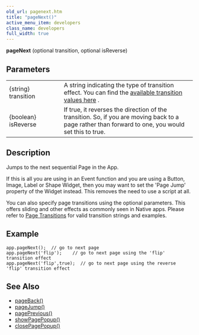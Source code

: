 ```yaml
---
old_url: pagenext.htm
title: "pageNext()"
active_menu_item: developers
class_name: developers
full_width: true
---
```



**pageNext** (optional transition, optional isReverse)

## Parameters

<table>
<tr>
<td width="164">
{string} transition

</td>
<td width="12">
</td>
<td width="717">
  A string indicating the type of transition effect. You can find the <a href="/developers/documentation/scripting-apis/client-api/page-functions/page-transitions">available transition values here</a> .

</td>
</tr>
<tr>
<td width="164">
{boolean} isReverse

</td>
<td width="12">
</td>
<td width="717">
If true, it reverses the direction of the transition. So, if you are moving back to a page rather than forward to one, you would set this to true.

</td>
</tr>
</table>

## Description

Jumps to the next sequential Page in the App.

If this is all you are using in an Event function and you are using a Button, Image, Label or Shape Widget, then you may want to set the 'Page Jump' property of the Widget instead. This removes the need to use a script at all.

You can also specify page transitions using the optional parameters. This offers sliding and other effects as commonly seen in Native apps. Please refer to [Page Transitions](/developers/documentation/scripting-apis/client-api/page-functions/page-transitions) for valid transition strings and examples.

## Example

    app.pageNext();  // go to next page
    app.pageNext('flip');    // go to next page using the 'flip' transition effect
    app.pageNext('flip',true);  // go to next page using the reverse 'flip' transition effect
     
   

## See Also

 - [pageBack()](/developers/documentation/scripting-apis/client-api/page-functions/pageback)
 - [pageJump()](/developers/documentation/scripting-apis/client-api/page-functions/pagejump)
 - [pagePrevious()](/developers/documentation/scripting-apis/client-api/page-functions/pageprevious)
 - [showPagePopup()](/developers/documentation/scripting-apis/client-api/page-functions/showpagepopup)
 - [closePagePopup()](/developers/documentation/scripting-apis/client-api/page-functions/closepagepopup)

